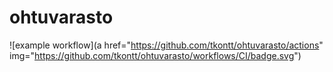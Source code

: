 # ohtuvarasto

![example workflow](a href="https://github.com/tkontt/ohtuvarasto/actions" img="https://github.com/tkontt/ohtuvarasto/workflows/CI/badge.svg")
